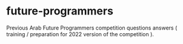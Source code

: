 # future-programmers
Previous Arab Future Programmers competition questions answers ( training / preparation for 2022 version of the competition ).
